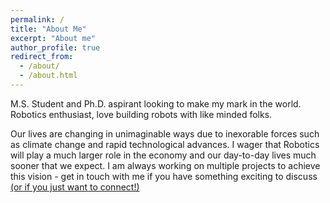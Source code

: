 ```yaml
---
permalink: /
title: "About Me"
excerpt: "About me"
author_profile: true
redirect_from: 
  - /about/
  - /about.html
---
```


M.S. Student and Ph.D. aspirant looking to make my mark in the world. Robotics enthusiast, love building robots with like minded folks.

Our lives are changing in unimaginable ways due to inexorable forces such as climate change and rapid technological advances. I wager that Robotics will play a much larger role in the economy and our day-to-day lives much sooner that we expect. I am always working on multiple projects to achieve this vision - get in touch with me if you have something exciting to discuss [(or if you just want to connect!)](https://www.linkedin.com/in/sakshammgupta/)



